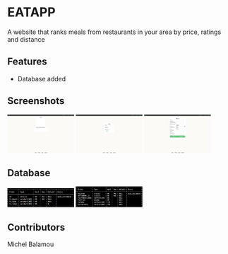 # EATAPP
  A website that ranks meals from restaurants in your area by price, ratings and distance

## Features

  - Database added

## Screenshots

  <img src="instructions/screenshots/index.png" width="30%"/> <img src="instructions/screenshots/login.png" width="30%"/> <img src="instructions/screenshots/sing_up.png" width="30%"/>

## Database

  <img src="instructions/screenshots/FA_RESTORANTS.png" width="30%"/> <img src="instructions/screenshots/FA_MENUS.png" width="30%"/>

## Contributors
  Michel Balamou
